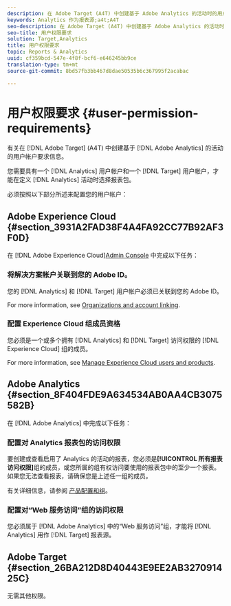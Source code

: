 ```yaml
---
description: 在 Adobe Target (A4T) 中创建基于 Adobe Analytics 的活动时的用户帐户要求。
keywords: Analytics 作为报表源;a4t;A4T
seo-description: 在 Adobe Target (A4T) 中创建基于 Adobe Analytics 的活动时的用户帐户要求。
seo-title: 用户权限要求
solution: Target,Analytics
title: 用户权限要求
topic: Reports & Analytics
uuid: cf359bcd-547e-4f8f-bcf6-e646245bb9ce
translation-type: tm+mt
source-git-commit: 8bd57fb3bb467d8dae50535b6c367995f2acabac

---
```



# 用户权限要求 {#user-permission-requirements}

有关在 [!DNL Adobe Target] (A4T) 中创建基于 [!DNL Adobe Analytics] 的活动的用户帐户要求信息。

您需要具有一个 [!DNL Analytics] 用户帐户和一个 [!DNL Target] 用户帐户，才能在定义 [!DNL Analytics] 活动时选择报表包。

必须按照以下部分所述来配置您的用户帐户：

## Adobe Experience Cloud {#section_3931A2FAD38F4A4FA92CC77B92AF3F0D}

在 [!DNL Adobe Experience Cloud][Admin Console](https://adminconsole.adobe.com) 中完成以下任务：

### 将解决方案帐户关联到您的 Adobe ID。

您的 [!DNL Analytics] 和 [!DNL Target] 用户帐户必须已关联到您的 Adobe ID。

For more information, see [Organizations and account linking](https://docs.adobe.com/help/en/core-services/interface/manage-users-and-products/organizations.html).

### 配置 Experience Cloud 组成员资格

您必须是一个或多个拥有 [!DNL Analytics] 和 [!DNL Target] 访问权限的 [!DNL Experience Cloud] 组的成员。

For more information, see [Manage Experience Cloud users and products](https://docs.adobe.com/content/help/en/core-services/interface/manage-users-and-products/admin-getting-started.html).


## Adobe Analytics {#section_8F404FDE9A634534AB0AA4CB3075582B}

在 [!DNL Adobe Analytics] 中完成以下任务：

### 配置对 Analytics 报表包的访问权限

要创建或查看启用了 Analytics 的活动的报表，您必须是&#x200B;**[!UICONTROL 所有报表访问权限]**&#x200B;组的成员，或您所属的组有权访问要使用的报表包中的至少一个报表。如果您无法查看报表，请确保您是上述任一组的成员。

有关详细信息，请参阅 [产品配置和组](https://docs.adobe.com/content/help/en/core-services/interface/manage-users-and-products/admin-getting-started.html#section_AB50558124D541CF80A0D3D76D35A4BF)。

### 配置对“Web 服务访问”组的访问权限

您必须属于 [!DNL Adobe Analytics] 中的“Web 服务访问”组，才能将 [!DNL Analytics] 用作 [!DNL Target] 报表源。

## Adobe Target {#section_26BA212D8D40443E9EE2AB327091425C}

无需其他权限。
